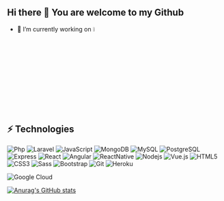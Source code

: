 ## Hi there 👋 You are welcome to my Github


- 🔭 I’m currently working on <img src="https://live4us.com/wp-content/uploads/2022/03/Logo-L4U.svg" width="5%">


<!-- - 🔭 I’m currently working on PRF && PP -->
<!-- - 🌱 I’m currently learning MERN Stack -->



## ⚡ Technologies



![Php](https://img.shields.io/badge/-php-563D7C?style=flat-square&logo=PHP)
![Laravel](https://img.shields.io/badge/-laravel-red?style=flat-square&logo=LARAVEL)
![JavaScript](https://img.shields.io/badge/-JavaScript-yollow?style=flat-square&logo=javascript)
![MongoDB](https://img.shields.io/badge/-MongoDB-green?style=flat-square&logo=mongodb)
![MySQL](https://img.shields.io/badge/-MySQL-orange?style=flat-square&logo=MySQL)
![PostgreSQL](https://img.shields.io/badge/-PostgreSQL-563D7C?style=flat-square&logo=PostgreSQL)
![Express](https://img.shields.io/badge/-Express-blue?style=flat-square&logo=Express)
![React](https://img.shields.io/badge/-React-skyblue?style=flat-square&logo=react)
![Angular](https://img.shields.io/badge/-Angular-red?style=flat-square&logo=angular)
![ReactNative](https://img.shields.io/badge/-reactnative-skyblue?style=flat-square&logo=ReactNative)
![Nodejs](https://img.shields.io/badge/-Nodejs-green?style=flat-square&logo=Node.js)
![Vue.js](https://img.shields.io/badge/-Vue.js-430098?style=flat-square&logo=Vue.js)
![HTML5](https://img.shields.io/badge/-HTML5-E34F26?style=flat-square&logo=html5&logoColor=white)
![CSS3](https://img.shields.io/badge/-CSS3-1572B6?style=flat-square&logo=css3)
![Sass](https://img.shields.io/badge/-Sass-430098?style=flat-square&logo=sass)
![Bootstrap](https://img.shields.io/badge/-Bootstrap-563D7C?style=flat-square&logo=bootstrap)
![Git](https://img.shields.io/badge/-Git-black?style=flat-square&logo=git)
![Heroku](https://img.shields.io/badge/-Heroku-430098?style=flat-square&logo=heroku)

![Google Cloud](https://img.shields.io/badge/Google%20Cloud-black?style=flat-square&logo=google-cloud)

<!-- ![GitHub](https://img.shields.io/badge/-GitHub-181717?style=flat-square&logo=github)
![BitBucket](https://img.shields.io/badge/-BitBucket-darkblue?style=flat-square&logo=bitbucket)--!>


<!--
**MS-brahim/MS-brahim** is a ✨ _special_ ✨ repository because its `README.md` (this file) appears on your GitHub profile.

Here are some ideas to get you started:
- 👯 I’m looking to collaborate on ...
- 🤔 I’m looking for help with ...
- 💬 Ask me about ...
- 📫 How to reach me: ...
- 😄 Pronouns: ...
- ⚡ Fun fact: ...
-->

[![Anurag's GitHub stats](https://github-readme-stats.vercel.app/api?username=ms-brahim)](https://github.com/ms-brahim/github-readme-stats)




